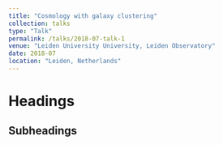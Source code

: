 ```yaml
---
title: "Cosmology with galaxy clustering"
collection: talks
type: "Talk"
permalink: /talks/2018-07-talk-1
venue: "Leiden University University, Leiden Observatory"
date: 2018-07
location: "Leiden, Netherlands"
---
```

Headings
======

Subheadings
------
